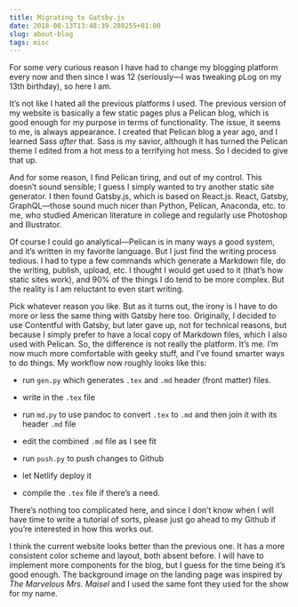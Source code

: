```yaml
---
title: Migrating to Gatsby.js
date: 2018-08-13T13:48:39.280255+01:00
slug: about-blog
tags: misc
---
```


For some very curious reason I have had to change my blogging platform
every now and then since I was 12 (seriously—I was tweaking pLog on my
13th birthday), so here I am.

It’s not like I hated all the previous platforms I used. The previous
version of my website is basically a few static pages plus a Pelican
blog, which is good enough for my purpose in terms of functionality. The
issue, it seems to me, is always appearance. I created that Pelican blog
a year ago, and I learned Sass _after_ that. Sass is my savior, although
it has turned the Pelican theme I edited from a hot mess to a terrifying
hot mess. So I decided to give that up.

And for some reason, I find Pelican tiring, and out of my control. This
doesn’t sound sensible; I guess I simply wanted to try another static
site generator. I then found Gatsby.js, which is based on React.js.
React, Gatsby, GraphQL—those sound much nicer than Python, Pelican,
Anaconda, etc. to me, who studied American literature in college and
regularly use Photoshop and Illustrator.

Of course I could go analytical—Pelican is in many ways a good system,
and it’s written in my favorite language. But I just find the writing
process tedious. I had to type a few commands which generate a Markdown
file, do the writing, publish, upload, etc. I thought I would get used
to it (that’s how static sites work), and 90% of the things I do tend to
be more complex. But the reality is I am reluctant to even start
writing.

Pick whatever reason you like. But as it turns out, the irony is I have
to do more or less the same thing with Gatsby here too. Originally, I
decided to use Contentful with Gatsby, but later gave up, not for
technical reasons, but because I simply prefer to have a local copy of
Markdown files, which I also used with Pelican. So, the difference is
not really the platform. It’s me. I’m now much more comfortable with
geeky stuff, and I’ve found smarter ways to do things. My workflow now
roughly looks like this:

- run `gen.py` which generates `.tex` and `.md` header (front matter)
  files.

- write in the `.tex` file

- run `md.py` to use pandoc to convert `.tex` to `.md` and then join
  it with its header `.md` file

- edit the combined `.md` file as I see fit

- run `push.py` to push changes to Github

- let Netlify deploy it

- compile the `.tex` file if there’s a need.

There’s nothing too complicated here, and since I don’t know when I will
have time to write a tutorial of sorts, please just go ahead to my
Github if you’re interested in how this works out.

I think the current website looks better than the previous one. It has a
more consistent color scheme and layout, both absent before. I will have
to implement more components for the blog, but I guess for the time
being it’s good enough. The background image on the landing page was
inspired by _The Marvelous Mrs. Maisel_ and I used the same font they
used for the show for my name.
